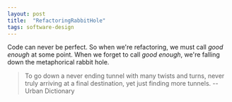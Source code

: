 ```yaml
---
layout: post
title:  "RefactoringRabbitHole"
tags: software-design
---
```

Code can never be perfect.
So when we're refactoring, we must call _good enough_ at some point.
When we forget to call _good enough_,
we're falling down the metaphorical rabbit hole.

> To go down a never ending tunnel with many twists and turns, never truly arriving at a final destination, yet just finding more tunnels.
> -- Urban Dictionary